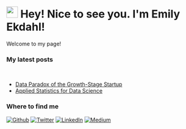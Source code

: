 <h1><img src="https://emojis.slackmojis.com/emojis/images/1531849430/4246/blob-sunglasses.gif?1531849430" width="30"/> Hey! Nice to see you. I'm Emily Ekdahl!</h1>

<p>Welcome to my page! 

<h3>My latest posts</h3>
<br> 
<ul>
    <li>
        <a href="https://www.youtube.com/watch?v=PnCDlj8_zsA">
        Data Paradox of the Growth-Stage Startup</b></a><br/>
    </li>
    <li>
        <a href="https://corise.com/course/applied-statistics-for-data-science">
        Applied Statistics for Data Science</b></a><br/>
    </li>
</ul>

<h3>Where to find me</h3>
<p>
    <a href="https://github.com/emekdahl" target="_blank"><img alt="Github" src="https://img.shields.io/badge/GitHub-%2312100E.svg?&style=for-the-badge&logo=Github&logoColor=white" /></a> 
    <a href="https://twitter.com/emekdahl" target="_blank"><img alt="Twitter" src="https://img.shields.io/badge/twitter-%231DA1F2.svg?&style=for-the-badge&logo=twitter&logoColor=white" /></a> 
    <a href="https://www.linkedin.com/in/emilyekdahl/" target="_blank"><img alt="LinkedIn" src="https://img.shields.io/badge/linkedin-%230077B5.svg?&style=for-the-badge&logo=linkedin&logoColor=white" /></a> 
    <a href="https://emekdahl.medium.com/" target="_blank"><img alt="Medium" src="https://img.shields.io/badge/medium-%2312100E.svg?&style=for-the-badge&logo=medium&logoColor=white" /></a>
</p>


